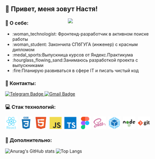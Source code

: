 ## :wave: Привет, меня зовут Настя!

<img src="https://media.giphy.com/media/26AHONQ79FdWZhAI0/giphy.gif" align="right" width="300px"/>

### :bookmark_tabs: О себе:

<div id="header">
  <ul list-style="none">
    <li>:woman_technologist: Фронтенд-разработчик в активном поиске работы</li>
    <li>:woman_student: Закончила СПбГУГА (инженер) с красным дипломом</li>
    <li>:medal_sports:Выпускница курсов от Яндекс.Практикума</li>
    <li>:hourglass_flowing_sand:Занимаюсь разработкой проекта с выпускниками</li>
    <li>:fire:Планирую развиваться в сфере IT и писать чистый код</li>
  </ul>  
</div>

### :iphone: Контакты:

<div id="badges">
  <a href="https://t.me/nastyaa_kll">
    <img src="https://img.shields.io/badge/Telegram-%231E90FF?logo=Telegram&logoColor=white&labelColor=%231E90FF" alt="Telegram Badge"/>
  </a>
  <a href="https://mail.yandex.ru/compose?mailto=nastya.kll@yandex.ru&subject=Hello&body=Text">
    <img src="https://img.shields.io/badge/%D0%AF.%D0%BF%D0%BE%D1%87%D1%82%D0%B0-white?logo=maildotru&logoColor=red&color=%23ffc824" alt="Gmail Badge"/>
  </a>
</div>

### :computer: Стак технологий:
<div>
  <img src="https://github.com/devicons/devicon/blob/master/icons/react/react-original-wordmark.svg" title="React" alt="React" width="40" height="40"/>&nbsp;
  <img src="https://github.com/devicons/devicon/blob/master/icons/css3/css3-plain-wordmark.svg"  title="CSS3" alt="CSS" width="40" height="40"/>&nbsp;
  <img src="https://github.com/devicons/devicon/blob/master/icons/html5/html5-original.svg" title="HTML5" alt="HTML" width="40" height="40"/>&nbsp;
  <img src="https://github.com/devicons/devicon/blob/master/icons/javascript/javascript-original.svg" title="JavaScript" alt="JavaScript" width="40" height="40"/>&nbsp;
  <img src="https://github.com/devicons/devicon/blob/master/icons/typescript/typescript-original.svg" title="TypeScript" alt="TypeScript" width="40" height="40"/>&nbsp; 
  <img src="https://github.com/devicons/devicon/blob/master/icons/figma/figma-original.svg" title="Figma" alt="Figma" width="40" height="40"/>&nbsp;
  <img src="https://github.com/devicons/devicon/blob/master/icons/sass/sass-original.svg" title="SASS" alt="SASS" width="40" height="40"/>&nbsp;
  <img src="https://github.com/devicons/devicon/blob/master/icons/webpack/webpack-original.svg" title="Webpack" alt="Webpack" width="40" height="40"/>&nbsp;
  <img src="https://github.com/devicons/devicon/blob/master/icons/nodejs/nodejs-original-wordmark.svg" title="NodeJS" alt="NodeJS" width="40" height="40"/>&nbsp;
  <img src="https://github.com/devicons/devicon/blob/master/icons/git/git-original-wordmark.svg" title="Git" **alt="Git" width="40" height="40"/>
</div>

### :briefcase: Дополнительно:
![Anurag's GitHub stats](https://github-readme-stats.vercel.app/api?username=nastya-kl&hide=contribs,prs) ![Top Langs](https://github-readme-stats.vercel.app/api/top-langs/?username=nastya-kl&layout=compact) 

